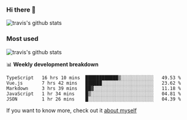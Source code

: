 ### Hi there 👋

<!--
**HondryTravis/HondryTravis** is a ✨ _special_ ✨ repository because its `README.md` (this file) appears on your GitHub profile.

Here are some ideas to get you started:

- 🔭 I’m currently working on ...
- 🌱 I’m currently learning ...
- 👯 I’m looking to collaborate on ...
- 🤔 I’m looking for help with ...
- 💬 Ask me about ...
- 📫 How to reach me: ...
- 😄 Pronouns: ...
- ⚡ Fun fact: ...
-->

![travis's github stats](https://github-readme-stats.vercel.app/api?username=HondryTravis&hide=stars)
### Most used
![travis's github stats](https://github-readme-stats.anuraghazra1.vercel.app/api/top-langs/?username=HondryTravis&layout=compact&hide_title=true)

📊 **Weekly development breakdown**

<!--START_SECTION:waka-->

```text
TypeScript   16 hrs 10 mins  ████████████▒░░░░░░░░░░░░   49.53 %
Vue.js       7 hrs 42 mins   ██████░░░░░░░░░░░░░░░░░░░   23.62 %
Markdown     3 hrs 39 mins   ██▓░░░░░░░░░░░░░░░░░░░░░░   11.18 %
JavaScript   1 hr 34 mins    █▒░░░░░░░░░░░░░░░░░░░░░░░   04.81 %
JSON         1 hr 26 mins    █░░░░░░░░░░░░░░░░░░░░░░░░   04.39 %
```

<!--END_SECTION:waka-->

If you want to know more, check out it [about myself](https://hondrytravis.github.io/)
